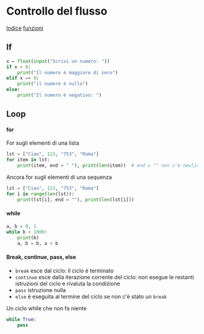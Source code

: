 # Controllo del flusso
[Indice](readme.md)
[funzioni](funzioni.md)

## If
```PYTHON
x = float(input("Scrivi un numero: "))
if x > 0:
    print("Il numero è maggiore di zero")
elif x == 0:
    print("il numero è nullo")
else:
    print("Il numero è negativo: ")
```

## Loop
#### for
For sugli elementi di una lista
```PYTHON
lst = ["Ciao", 123, "753", "Roma"]
for item in lst:
    print(item, end = " "), print(len(item))  # end = "" non c'è newline
```
Ancora for sugli elementi di una sequenza
```PYTHON
lst = ["Ciao", 123, "753", "Roma"]
for i in range(len(lst)):
    print(lst[i], end = ""), print(len(lst[i]))
```
#### while

```PYTHON
a, b = 0, 1
while b < 1000:
    print(b)
    a, b = b, a + b
```
#### Break, continue, pass, else
+ `break` esce dal ciclo: il ciclo è terminato
+ `continue` esce dalla iterazione corrente del ciclo: non esegue le restanti istruzioni del ciclo e rivaluta la condizione
+ `pass` istruzione nulla
+ `else` è eseguita al termine del ciclo se non c'è stato un `break`
  
Un ciclo while che non fa niente  
```PYTHON
while True:
    pass
```  
    
    
    
    
    
    
